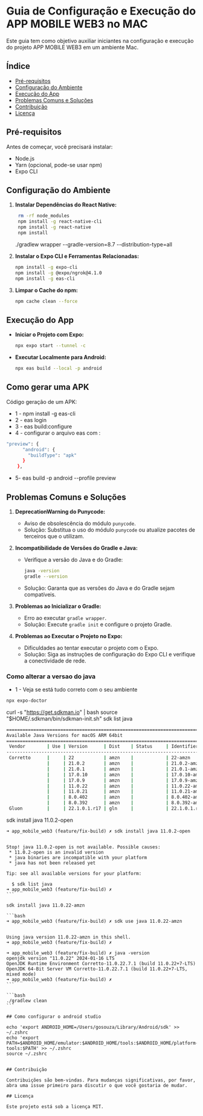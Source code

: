 # Guia de Configuração e Execução do APP MOBILE WEB3 no MAC

Este guia tem como objetivo auxiliar iniciantes na configuração e execução do projeto APP MOBILE WEB3 em um ambiente Mac.

## Índice

- [Pré-requisitos](#pré-requisitos)
- [Configuração do Ambiente](#configuração-do-ambiente)
- [Execução do App](#execução-do-app)
- [Problemas Comuns e Soluções](#problemas-comuns-e-soluções)
- [Contribuição](#contribuição)
- [Licença](#licença)

## Pré-requisitos

Antes de começar, você precisará instalar:
- Node.js
- Yarn (opcional, pode-se usar npm)
- Expo CLI

## Configuração do Ambiente

1. **Instalar Dependências do React Native:**
   ```bash
    rm -rf node_modules
    npm install -g react-native-cli
    npm install -g react-native
    npm install
   ```

   ./gradlew wrapper --gradle-version=8.7 --distribution-type=all

2. **Instalar o Expo CLI e Ferramentas Relacionadas:**
   ```bash
   npm install -g expo-cli
   npm install -g @expo/ngrok@4.1.0
   npm install -g eas-cli
   ```

3. **Limpar o Cache do npm:**
   ```bash
   npm cache clean --force
   ```

## Execução do App

- **Iniciar o Projeto com Expo:**
  ```bash
  npx expo start --tunnel -c
  ```

- **Executar Localmente para Android:**
  ```bash
  npx eas build --local -p android
  ```

## Como gerar uma APK

Código geração de um APK:

* 1 - npm install -g eas-cli
* 2 - eas login
* 3 - eas build:configure
* 4 - configurar o arquivo eas com :

```bash
"preview": {
      "android": {
        "buildType": "apk"
      }
    },
```

* 5- eas build -p android --profile preview

## Problemas Comuns e Soluções

1. **DeprecationWarning do Punycode:**
   - Aviso de obsolescência do módulo `punycode`.
   - Solução: Substitua o uso do módulo `punycode` ou atualize pacotes de terceiros que o utilizam.

2. **Incompatibilidade de Versões do Gradle e Java:**
   - Verifique a versão do Java e do Gradle:
     ```bash
     java -version
     gradle --version
     ```
   - Solução: Garanta que as versões do Java e do Gradle sejam compatíveis.

3. **Problemas ao Inicializar o Gradle:**
   - Erro ao executar `gradle wrapper`.
   - Solução: Execute `gradle init` e configure o projeto Gradle.

4. **Problemas ao Executar o Projeto no Expo:**
   - Dificuldades ao tentar executar o projeto com o Expo.
   - Solução: Siga as instruções de configuração do Expo CLI e verifique a conectividade de rede.

### Como alterar a versao do java

* 1 - Veja se está tudo correto com o seu ambiente

```bash
npx expo-doctor

```

curl -s "https://get.sdkman.io" | bash
source "$HOME/.sdkman/bin/sdkman-init.sh"
sdk list java

```bash
================================================================================
Available Java Versions for macOS ARM 64bit
================================================================================
 Vendor        | Use | Version      | Dist    | Status     | Identifier
--------------------------------------------------------------------------------
 Corretto      |     | 22           | amzn    |            | 22-amzn
               |     | 21.0.2       | amzn    |            | 21.0.2-amzn
               |     | 21.0.1       | amzn    |            | 21.0.1-amzn
               |     | 17.0.10      | amzn    |            | 17.0.10-amzn
               |     | 17.0.9       | amzn    |            | 17.0.9-amzn
               |     | 11.0.22      | amzn    |            | 11.0.22-amzn
               |     | 11.0.21      | amzn    |            | 11.0.21-amzn
               |     | 8.0.402      | amzn    |            | 8.0.402-amzn
               |     | 8.0.392      | amzn    |            | 8.0.392-amzn
 Gluon         |     | 22.1.0.1.r17 | gln     |            | 22.1.0.1.r17-gln   :
```
sdk install java 11.0.2-open

````
➜ app_mobile_web3 (feature/fix-build) ✗ sdk install java 11.0.2-open


Stop! java 11.0.2-open is not available. Possible causes:
 * 11.0.2-open is an invalid version
 * java binaries are incompatible with your platform
 * java has not been released yet

Tip: see all available versions for your platform:

  $ sdk list java
➜ app_mobile_web3 (feature/fix-build) ✗
```

sdk install java 11.0.22-amzn

```bash
➜ app_mobile_web3 (feature/fix-build) ✗ sdk use java 11.0.22-amzn


Using java version 11.0.22-amzn in this shell.
➜ app_mobile_web3 (feature/fix-build) ✗

➜ app_mobile_web3 (feature/fix-build) ✗ java -version
openjdk version "11.0.22" 2024-01-16 LTS
OpenJDK Runtime Environment Corretto-11.0.22.7.1 (build 11.0.22+7-LTS)
OpenJDK 64-Bit Server VM Corretto-11.0.22.7.1 (build 11.0.22+7-LTS, mixed mode)
➜ app_mobile_web3 (feature/fix-build) ✗
```

```bash
./gradlew clean
```

## Como configurar o android studio

echo 'export ANDROID_HOME=/Users/gosouza/Library/Android/sdk' >> ~/.zshrc
echo 'export PATH=$ANDROID_HOME/emulator:$ANDROID_HOME/tools:$ANDROID_HOME/platform-tools:$PATH' >> ~/.zshrc
source ~/.zshrc


## Contribuição

Contribuições são bem-vindas. Para mudanças significativas, por favor, abra uma issue primeiro para discutir o que você gostaria de mudar.

## Licença

Este projeto está sob a licença MIT.

